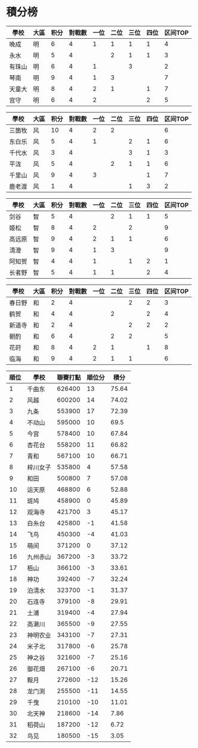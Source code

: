 # 積分榜

| 學校   | 大區 | 积分 | 對戰數 | 一位 | 二位 | 三位 | 四位 | 区间TOP |
| ------ | ---- | ---- | ------ | ---- | ---- | ---- | ---- | ------- |
| 晚成   | 明   | 6    | 4      | 1    | 1    | 1    | 1    | 4       |
| 永水   | 明   | 5    | 4      |      | 2    | 1    | 1    | 3       |
| 有珠山 | 明   | 6    | 4      | 1    |      | 3    |      | 2       |
| 琴南   | 明   | 9    | 4      | 1    | 3    |      |      | 7       |
| 天童大 | 明   | 8    | 4      | 2    | 1    |      | 1    | 7       |
| 宫守   | 明   | 6    | 4      | 2    |      |      | 2    | 5       |

| 學校   | 大區 | 积分 | 對戰數 | 一位 | 二位 | 三位 | 四位 | 区间TOP |
| ------ | ---- | ---- | ------ | ---- | ---- | ---- | ---- | ------- |
| 三箇牧 | 风   | 10    | 4      | 2    | 2    |      |      | 6       |
| 东白乐 | 风   | 5    | 4      | 1    |      | 2    | 1    | 6       |
| 千代水 | 风   | 3    | 4      |      |      | 3    | 1    | 3       |
| 平泷   | 风   | 5    | 4      |      | 2    | 1    | 1    | 6       |
| 千里山 | 风   | 9    | 4      | 3    |      |      | 1    | 7       |
| 鹿老渡 | 风   | 1    | 4      |      |      | 1    | 3    | 2       |

| 學校   | 大區 | 积分 | 對戰數 | 一位 | 二位 | 三位 | 四位 | 区间TOP |
| ------ | ---- | ---- | ------ | ---- | ---- | ---- | ---- | ------- |
| 剑谷   | 智   | 5    | 4      |      | 2    | 1    | 1    | 5       |
| 姬松   | 智   | 8    | 4      | 2    |      | 2    |      | 9       |
| 高远原 | 智   | 9    | 4      | 2    | 1    | 1    |      | 6       |
| 清澄   | 智   | 9    | 4      | 1    | 3    |      |      | 9       |
| 阿知贺 | 智   | 4    | 4      | 1    |      | 1    | 2    | 1       |
| 长者野 | 智   | 5    | 4      | 1    | 1    |      | 2    | 4       |

| 學校   | 大區 | 积分 | 對戰數 | 一位 | 二位 | 三位 | 四位 | 区间TOP |
| ------ | ---- | ---- | ------ | ---- | ---- | ---- | ---- | ------- |
| 春日野 | 和   | 2    | 4      |      |      | 2    | 2    | 3       |
| 鹤贺   | 和   | 4    | 4      |      | 2    |      | 2    | 4       |
| 新道寺 | 和   | 2    | 4      |      |      | 2    | 2    | 2       |
| 朝酌   | 和   | 6    | 4      |      | 2    | 2    |      | 5       |
| 花莳   | 和   | 8    | 4      | 2    | 1    |      | 1    | 8       |
| 临海   | 和   | 9    | 4      | 2    | 1    | 1    |      | 6       |

順位|學校|聯賽打點|順位分|積分
-|-|-|-|-
1|千曲东|626400|13|75.64
2|风越|600200|14|74.02
3|九条|553900|17|72.39
4|不动山|595000|10|69.5
5|今宫|578400|10|67.84
6|杏花台|558200|11|66.82
7|青和|567100|10|66.71
8|梓川女子|535800|4|57.58
9|和田|500800|7|57.08
10|运天原|468800|6|52.88
11|斑鸠|458900|0|45.89
12|观海寺|421700|3|45.17
13|白糸台|425800|-1|41.58
14|飞鸟|450300|-4|41.03
15|萌间|371200|0|37.12
16|九州赤山|367200|-3|33.72
17|栢山|366100|-3|33.61
18|神功|392400|-7|32.24
19|泊清水|323700|-1|31.37
20|石连寺|379100|-8|29.91
21|土浦|319400|-4|27.94
22|高濑川|365500|-9|27.55
23|神明农业|343100|-7|27.31
24|米子北|317800|-6|25.78
25|神之谷|321600|-7|25.16
26|御花畑|267100|-6|20.71
27|鞍月|272600|-12|15.26
28|龙门渕|255500|-11|14.55
29|千曳|210100|-10|11.01
30|北天神|218600|-14|7.86
31|稻荷山|187200|-12|6.72
32|鸟见|180500|-15|3.05

